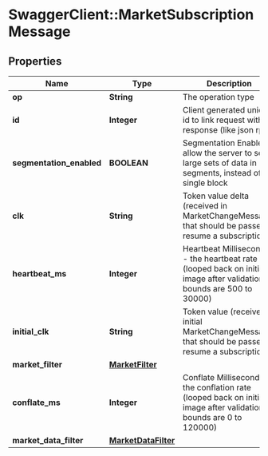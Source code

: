 # SwaggerClient::MarketSubscriptionMessage

## Properties
Name | Type | Description | Notes
------------ | ------------- | ------------- | -------------
**op** | **String** | The operation type | [optional] 
**id** | **Integer** | Client generated unique id to link request with response (like json rpc) | [optional] 
**segmentation_enabled** | **BOOLEAN** | Segmentation Enabled - allow the server to send large sets of data in segments, instead of a single block | [optional] 
**clk** | **String** | Token value delta (received in MarketChangeMessage) that should be passed to resume a subscription | [optional] 
**heartbeat_ms** | **Integer** | Heartbeat Milliseconds - the heartbeat rate (looped back on initial image after validation: bounds are 500 to 30000) | [optional] 
**initial_clk** | **String** | Token value (received in initial MarketChangeMessage) that should be passed to resume a subscription | [optional] 
**market_filter** | [**MarketFilter**](MarketFilter.md) |  | [optional] 
**conflate_ms** | **Integer** | Conflate Milliseconds - the conflation rate (looped back on initial image after validation: bounds are 0 to 120000) | [optional] 
**market_data_filter** | [**MarketDataFilter**](MarketDataFilter.md) |  | [optional] 


